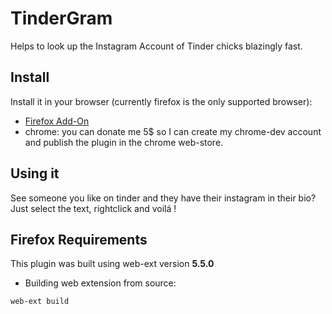 
# TinderGram 
Helps to look up the Instagram Account of Tinder chicks blazingly fast.

## Install

Install it in your browser (currently firefox is the only supported browser):

* [Firefox Add-On](https://addons.mozilla.org/de/firefox/addon/tindergram/)
* chrome: you can donate me 5$ so I can create my chrome-dev account and publish the plugin in the chrome web-store. 

## Using it

See someone you like on tinder and they have their instagram in their bio? Just select the text, rightclick and voilá !


## Firefox Requirements

This plugin was built using web-ext version **5.5.0**

* Building web extension from source:

`web-ext build`
